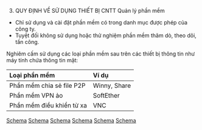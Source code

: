 3. QUY ĐỊNH VỀ SỬ DỤNG THIẾT BỊ CNTT
Quản lý phần mềm

*   Chỉ sử dụng và cài đặt phần mềm có trong danh mục được phép của công ty.
*   Tuyệt đối không sử dụng hoặc thử nghiệm phần mềm thăm dò, theo dõi, tấn công.

Nghiêm cấm sử dụng các loại phần mềm sau trên các thiết bị thông tin như máy tính chứa thông tin mật:

| Loại phần mềm             | Ví dụ         |
| :------------------------- | :------------ |
| Phần mềm chia sẻ file P2P | Winny, Share  |
| Phần mềm VPN ảo            | SoftEther     |
| Phần mềm điều khiển từ xa  | VNC           |

[Schema](page_32_img_0.png)
[Schema](page_32_img_1.png)
[Schema](page_32_img_2.png)
[Schema](page_32_img_3.png)
[Schema](page_32_img_4.png)
[Schema](page_32_img_5.png)
